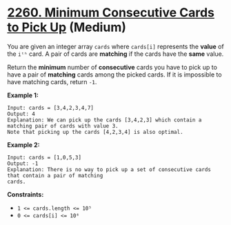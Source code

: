 # [2260. Minimum Consecutive Cards to Pick Up][link] (Medium)

[link]: https://leetcode.com/problems/minimum-consecutive-cards-to-pick-up/

You are given an integer array `cards` where `cards[i]` represents the **value** of the `iᵗʰ` card.
A pair of cards are **matching** if the cards have the **same** value.

Return the **minimum** number of **consecutive** cards you have to pick up to have a pair of
**matching** cards among the picked cards. If it is impossible to have matching cards, return `-1`.

**Example 1:**

```
Input: cards = [3,4,2,3,4,7]
Output: 4
Explanation: We can pick up the cards [3,4,2,3] which contain a matching pair of cards with value 3.
Note that picking up the cards [4,2,3,4] is also optimal.
```

**Example 2:**

```
Input: cards = [1,0,5,3]
Output: -1
Explanation: There is no way to pick up a set of consecutive cards that contain a pair of matching
cards.
```

**Constraints:**

- `1 <= cards.length <= 10⁵`
- `0 <= cards[i] <= 10⁶`

